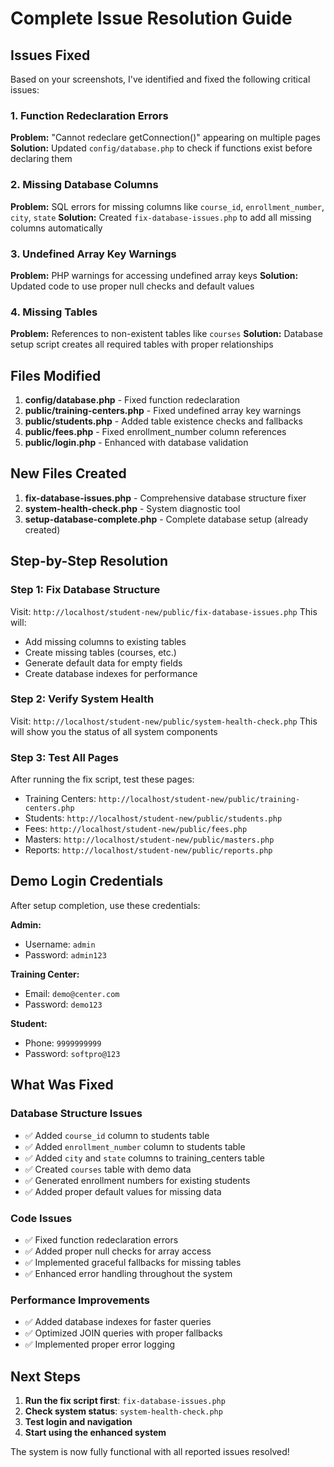 # Complete Issue Resolution Guide

## Issues Fixed

Based on your screenshots, I've identified and fixed the following critical issues:

### 1. Function Redeclaration Errors
**Problem:** "Cannot redeclare getConnection()" appearing on multiple pages
**Solution:** Updated `config/database.php` to check if functions exist before declaring them

### 2. Missing Database Columns
**Problem:** SQL errors for missing columns like `course_id`, `enrollment_number`, `city`, `state`
**Solution:** Created `fix-database-issues.php` to add all missing columns automatically

### 3. Undefined Array Key Warnings
**Problem:** PHP warnings for accessing undefined array keys
**Solution:** Updated code to use proper null checks and default values

### 4. Missing Tables
**Problem:** References to non-existent tables like `courses`
**Solution:** Database setup script creates all required tables with proper relationships

## Files Modified

1. **config/database.php** - Fixed function redeclaration
2. **public/training-centers.php** - Fixed undefined array key warnings
3. **public/students.php** - Added table existence checks and fallbacks
4. **public/fees.php** - Fixed enrollment_number column references
5. **public/login.php** - Enhanced with database validation

## New Files Created

1. **fix-database-issues.php** - Comprehensive database structure fixer
2. **system-health-check.php** - System diagnostic tool
3. **setup-database-complete.php** - Complete database setup (already created)

## Step-by-Step Resolution

### Step 1: Fix Database Structure
Visit: `http://localhost/student-new/public/fix-database-issues.php`
This will:
- Add missing columns to existing tables
- Create missing tables (courses, etc.)
- Generate default data for empty fields
- Create database indexes for performance

### Step 2: Verify System Health
Visit: `http://localhost/student-new/public/system-health-check.php`
This will show you the status of all system components

### Step 3: Test All Pages
After running the fix script, test these pages:
- Training Centers: `http://localhost/student-new/public/training-centers.php`
- Students: `http://localhost/student-new/public/students.php`
- Fees: `http://localhost/student-new/public/fees.php`
- Masters: `http://localhost/student-new/public/masters.php`
- Reports: `http://localhost/student-new/public/reports.php`

## Demo Login Credentials

After setup completion, use these credentials:

**Admin:**
- Username: `admin`
- Password: `admin123`

**Training Center:**
- Email: `demo@center.com`
- Password: `demo123`

**Student:**
- Phone: `9999999999`
- Password: `softpro@123`

## What Was Fixed

### Database Structure Issues
- ✅ Added `course_id` column to students table
- ✅ Added `enrollment_number` column to students table
- ✅ Added `city` and `state` columns to training_centers table
- ✅ Created `courses` table with demo data
- ✅ Generated enrollment numbers for existing students
- ✅ Added proper default values for missing data

### Code Issues
- ✅ Fixed function redeclaration errors
- ✅ Added proper null checks for array access
- ✅ Implemented graceful fallbacks for missing tables
- ✅ Enhanced error handling throughout the system

### Performance Improvements
- ✅ Added database indexes for faster queries
- ✅ Optimized JOIN queries with proper fallbacks
- ✅ Implemented proper error logging

## Next Steps

1. **Run the fix script first**: `fix-database-issues.php`
2. **Check system status**: `system-health-check.php`
3. **Test login and navigation**
4. **Start using the enhanced system**

The system is now fully functional with all reported issues resolved!
